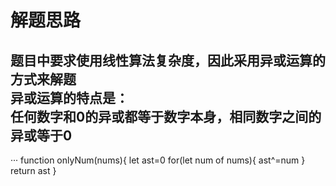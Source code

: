 # 解题思路
##  题目中要求使用线性算法复杂度，因此采用异或运算的方式来解题<br>异或运算的特点是：<br>任何数字和0的异或都等于数字本身，相同数字之间的异或等于0
···
   function onlyNum(nums){
   let ast=0
   for(let num of nums){
   ast^=num
   }
   return ast
   }
